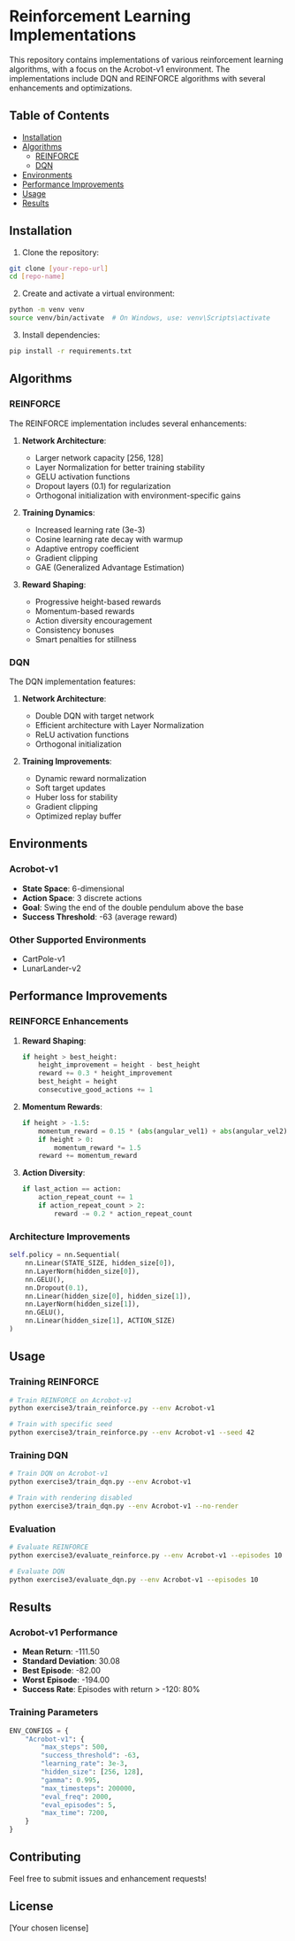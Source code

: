# Reinforcement Learning Implementations

This repository contains implementations of various reinforcement learning algorithms, with a focus on the Acrobot-v1 environment. The implementations include DQN and REINFORCE algorithms with several enhancements and optimizations.

## Table of Contents
- [Installation](#installation)
- [Algorithms](#algorithms)
  - [REINFORCE](#reinforce)
  - [DQN](#dqn)
- [Environments](#environments)
- [Performance Improvements](#performance-improvements)
- [Usage](#usage)
- [Results](#results)

## Installation

1. Clone the repository:
```bash
git clone [your-repo-url]
cd [repo-name]
```

2. Create and activate a virtual environment:
```bash
python -m venv venv
source venv/bin/activate  # On Windows, use: venv\Scripts\activate
```

3. Install dependencies:
```bash
pip install -r requirements.txt
```

## Algorithms

### REINFORCE
The REINFORCE implementation includes several enhancements:

1. **Network Architecture**:
   - Larger network capacity [256, 128]
   - Layer Normalization for better training stability
   - GELU activation functions
   - Dropout layers (0.1) for regularization
   - Orthogonal initialization with environment-specific gains

2. **Training Dynamics**:
   - Increased learning rate (3e-3)
   - Cosine learning rate decay with warmup
   - Adaptive entropy coefficient
   - Gradient clipping
   - GAE (Generalized Advantage Estimation)

3. **Reward Shaping**:
   - Progressive height-based rewards
   - Momentum-based rewards
   - Action diversity encouragement
   - Consistency bonuses
   - Smart penalties for stillness

### DQN
The DQN implementation features:

1. **Network Architecture**:
   - Double DQN with target network
   - Efficient architecture with Layer Normalization
   - ReLU activation functions
   - Orthogonal initialization

2. **Training Improvements**:
   - Dynamic reward normalization
   - Soft target updates
   - Huber loss for stability
   - Gradient clipping
   - Optimized replay buffer

## Environments

### Acrobot-v1
- **State Space**: 6-dimensional
- **Action Space**: 3 discrete actions
- **Goal**: Swing the end of the double pendulum above the base
- **Success Threshold**: -63 (average reward)

### Other Supported Environments
- CartPole-v1
- LunarLander-v2

## Performance Improvements

### REINFORCE Enhancements
1. **Reward Shaping**:
   ```python
   if height > best_height:
       height_improvement = height - best_height
       reward += 0.3 * height_improvement
       best_height = height
       consecutive_good_actions += 1
   ```

2. **Momentum Rewards**:
   ```python
   if height > -1.5:
       momentum_reward = 0.15 * (abs(angular_vel1) + abs(angular_vel2))
       if height > 0:
           momentum_reward *= 1.5
       reward += momentum_reward
   ```

3. **Action Diversity**:
   ```python
   if last_action == action:
       action_repeat_count += 1
       if action_repeat_count > 2:
           reward -= 0.2 * action_repeat_count
   ```

### Architecture Improvements
```python
self.policy = nn.Sequential(
    nn.Linear(STATE_SIZE, hidden_size[0]),
    nn.LayerNorm(hidden_size[0]),
    nn.GELU(),
    nn.Dropout(0.1),
    nn.Linear(hidden_size[0], hidden_size[1]),
    nn.LayerNorm(hidden_size[1]),
    nn.GELU(),
    nn.Linear(hidden_size[1], ACTION_SIZE)
)
```

## Usage

### Training REINFORCE
```bash
# Train REINFORCE on Acrobot-v1
python exercise3/train_reinforce.py --env Acrobot-v1

# Train with specific seed
python exercise3/train_reinforce.py --env Acrobot-v1 --seed 42
```

### Training DQN
```bash
# Train DQN on Acrobot-v1
python exercise3/train_dqn.py --env Acrobot-v1

# Train with rendering disabled
python exercise3/train_dqn.py --env Acrobot-v1 --no-render
```

### Evaluation
```bash
# Evaluate REINFORCE
python exercise3/evaluate_reinforce.py --env Acrobot-v1 --episodes 10

# Evaluate DQN
python exercise3/evaluate_dqn.py --env Acrobot-v1 --episodes 10
```

## Results

### Acrobot-v1 Performance
- **Mean Return**: -111.50
- **Standard Deviation**: 30.08
- **Best Episode**: -82.00
- **Worst Episode**: -194.00
- **Success Rate**: Episodes with return > -120: 80%

### Training Parameters
```python
ENV_CONFIGS = {
    "Acrobot-v1": {
        "max_steps": 500,
        "success_threshold": -63,
        "learning_rate": 3e-3,
        "hidden_size": [256, 128],
        "gamma": 0.995,
        "max_timesteps": 200000,
        "eval_freq": 2000,
        "eval_episodes": 5,
        "max_time": 7200,
    }
}
```

## Contributing
Feel free to submit issues and enhancement requests!

## License
[Your chosen license] 